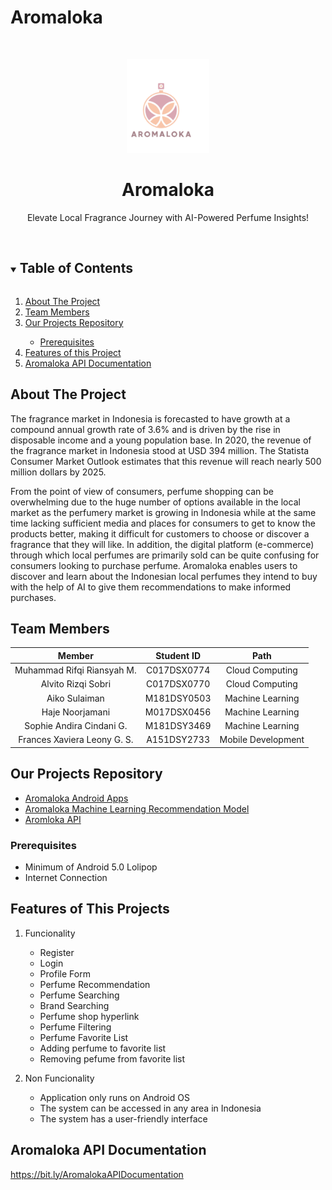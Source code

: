 # Aromaloka
<br />
<p align="center">
  <a href="#">
    <img src="Logo.png" alt="Aromaloka Logo" height="150">
  </a>

  <h1 align="center">Aromaloka</h1>

  <p align="center">
    Elevate Local Fragrance Journey with AI-Powered Perfume Insights!
    <!-- <br /> -->
    <!-- <a href="https://github.com/github_username/repo_name"><strong>Explore the Projects »</strong></a> -->
    <br />
    <br />
    

<!-- TABLE OF CONTENTS -->
<details open="open">
  <summary><h2 style="display: inline-block">Table of Contents</h2></summary>
  <ol>
    <li>
      <a href="#about-the-project">About The Project</a>
    </li>
    <li><a href="#team-members">Team Members</a></li>
    <li><a href="#our-projects-repository">Our Projects Repository</a></li>
    <ul>
      <li><a href="#prerequisites">Prerequisites</a></li>
    </ul>
    </li>
    <li><a href="#prerequisites">Features of this Project</a></li>
  <li><a href="#prerequisites">Aromaloka API Documentation</a></li>
  </ol>
</details>

## About The Project

The fragrance market in Indonesia is forecasted to have growth at a compound annual growth rate of 3.6% and is driven by the rise in disposable income and a young population base. In 2020, the revenue of the fragrance market in Indonesia stood at USD 394 million. The Statista Consumer Market Outlook estimates that this revenue will reach nearly 500 million dollars by 2025.

From the point of view of consumers, perfume shopping can be overwhelming due to the huge number of options available in the local market as the perfumery market is growing in Indonesia while at the same time lacking sufficient media and places for consumers to get to know the products better, making it difficult for customers to choose or discover a fragrance that they will like. In addition, the digital platform (e-commerce) through which local perfumes are primarily sold can be quite confusing for consumers looking to purchase perfume. Aromaloka enables users to discover and learn about the Indonesian local perfumes they intend to buy with the help of AI to give them recommendations to make informed purchases.  

## Team Members

|         Member               | Student ID   |        Path        |
| :--------------------------: | :----------: | :----------------: | 
|   Muhammad Rifqi Riansyah M. |  C017DSX0774  |  Cloud Computing  |         
|      Alvito Rizqi Sobri      |  C017DSX0770  |  Cloud Computing  |             
|        Aiko Sulaiman         |  M181DSY0503   |  Machine Learning|         
|    Haje Noorjamani           |  M017DSX0456   | Machine Learning |           
|  Sophie Andira Cindani G.    |  M181DSY3469   | Machine Learning |            
|   Frances Xaviera Leony G. S.|  A151DSY2733   |Mobile Development|                           

## Our Projects Repository

- [Aromaloka Android Apps]()
- [Aromaloka Machine Learning Recommendation Model](https://github.com/aikosulaiman/aromaloka)
- [Aromloka API](https://github.com/alvitorzq/aromaloka)

### Prerequisites

- Minimum of Android 5.0 Lolipop
- Internet Connection

## Features of This Projects

1. Funcionality
   - Register
   - Login
   - Profile Form
   - Perfume Recommendation
   - Perfume Searching
   - Brand Searching
   - Perfume shop hyperlink
   - Perfume Filtering
   - Perfume Favorite List
   - Adding perfume to favorite list
   - Removing pefume from favorite list
 

2. Non Funcionality
   - Application only runs on Android OS
   - The system can be accessed in any area in Indonesia
   - The system has a user-friendly interface

## Aromaloka API Documentation
https://bit.ly/AromalokaAPIDocumentation
